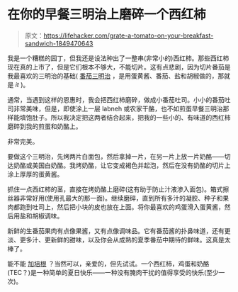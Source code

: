 # 在你的早餐三明治上磨碎一个西红柿

> 原文：<https://lifehacker.com/grate-a-tomato-on-your-breakfast-sandwich-1849470643>

我是一个糟糕的园丁，但我还是设法种出了一整串(非常小的)西红柿。那些西红柿现在真的上市了，但是它们根本不够大，不能切片。这有点悲剧，因为切片番茄是我最喜欢的三明治的基础( [番茄三明治](https://lifehacker.com/12-tasty-ways-you-should-be-eating-tomatoes-1847343803/slides/2) ，是用蛋黄酱、番茄、盐和胡椒做的，那就是 *it* )。



通常，当遇到这样的恩惠时，我会把西红柿磨碎，做成小番茄吐司。小小的番茄吐司非常美味，但是，即使涂上一层 labneh 或农家干酪，也不如煎蛋早餐三明治那样能填饱肚子。所以我决定把这两者结合起来，把我的一些小的、有味道的西红柿磨碎到我的煎蛋和奶酪上。

非常完美。

要做这个三明治，先烤两片白面包，然后拿掉一片，在另一片上放一片奶酪——切达奶酪或美国白奶酪。我烤奶酪，让它变成褐色并起泡，然后在没有奶酪的切片上涂上厚厚的蛋黄酱。

抓住一点西红柿的茎，直接在烤奶酪上磨碎(这有助于防止汁液渗入面包)。箱式擦丝器非常好用(使用孔最大的那一面)。继续磨碎，直到所有多汁的凝胶、种子和果肉都跑到吐司上，然后把小块的皮也放在上面。将你最喜欢的鸡蛋滑入蛋黄酱，然后用盐和胡椒调味。

新鲜的生番茄果肉有点像果酱，又有点像调味品。它有番茄酱的扑鼻味道，还有更淡、更多汁、更新鲜的甜味，以及你会从成熟的夏季番茄中期待的鲜味。这真是太棒了。

能不能 [加培根](https://lifehacker.com/your-blt-needs-this-stealth-bacon-1849448203) ？当然可以，亲爱的，但先试试。一个西红柿，鸡蛋和奶酪(TEC？)是一种简单的夏日快乐——一种没有腌肉干扰的值得享受的快乐(至少一次)。